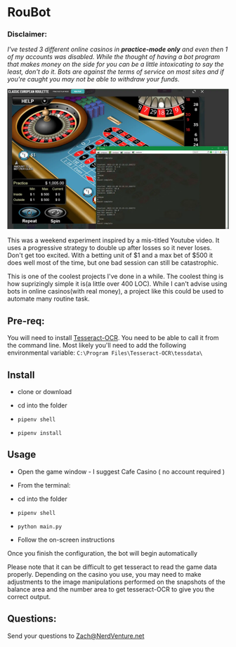 # RouBot

### Disclaimer:

*I've tested 3 different online casinos in **practice-mode only** and even then 1 of my accounts was disabled. While the thought of having a bot program that makes money on the side for you can be a little intoxicating to say the least, don't do it. Bots are against the terms of service on most sites and if you're caught you may not be able to withdraw your funds.*

![Roubot in action](screen.webp)

This was a weekend experiment inspired by a mis-titled Youtube video. It uses a progressive strategy to double up after losses so it never loses. Don't get too excited. With a betting unit of $1 and a max bet of $500 it does well most of the time, but one bad session can still be catastrophic.

This is one of the coolest projects I've done in a while. The coolest thing is how suprizingly simple it is(a little over 400 LOC). While I can't advise using bots in online casinos(with real money), a project like this could be used to automate many routine task.

## Pre-req:

You will need to install [Tesseract-OCR](https://github.com/UB-Mannheim/tesseract/wiki). You need to be able to call it from the command line. Most likely you'll need to add the following environmental variable: `C:\Program Files\Tesseract-OCR\tessdata\`

## Install

+ clone or download

+ cd into the folder

+ `pipenv shell`

+ `pipenv install`

## Usage

+ Open the game window - I suggest Cafe Casino ( no account required )

+ From the terminal:

+ cd into the folder

+ `pipenv shell`

+ `python main.py`

+ Follow the on-screen instructions

Once you finish the configuration, the bot will begin automatically

Please note that it can be difficult to get tesseract to read the game data properly. Depending on the casino you use, you may need to make adjustments to the image manipulations performed on the snapshots of the balance area and the number area to get tesseract-OCR to give you the correct output.

## Questions:

Send your questions to Zach@NerdVenture.net